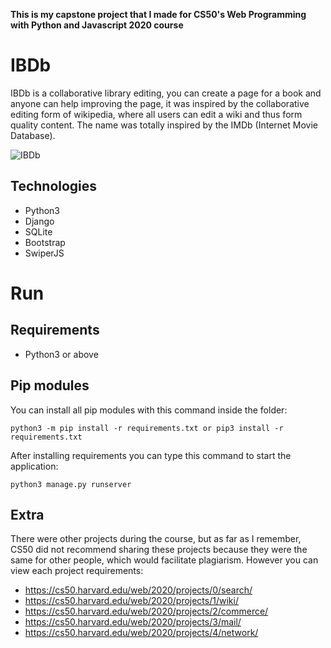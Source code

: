 **This is my capstone project that I made for CS50's Web Programming with Python and Javascript 2020 course**

# IBDb
IBDb is a collaborative library editing, you can create a page for a book and anyone can help improving the page, it was inspired by the collaborative editing form of wikipedia, where all users can edit a wiki and thus form quality content. The name was totally inspired by the IMDb (Internet Movie Database).

![IBDb](https://raw.githubusercontent.com/rcorrei4/cs50w-ibdb/main/presentation.gif)

## Technologies
- Python3
- Django
- SQLite
- Bootstrap
- SwiperJS

# Run

## Requirements
- Python3 or above

## Pip modules

You can install all pip modules with this command inside the folder:
~~~python3
python3 -m pip install -r requirements.txt or pip3 install -r requirements.txt
~~~

After installing requirements you can type this command to start the application:
~~~python3
python3 manage.py runserver
~~~
## Extra
There were other projects during the course, but as far as I remember, CS50 did not recommend sharing these projects because they were the same for other people, which would facilitate plagiarism. However you can view each project requirements:
- https://cs50.harvard.edu/web/2020/projects/0/search/
- https://cs50.harvard.edu/web/2020/projects/1/wiki/
- https://cs50.harvard.edu/web/2020/projects/2/commerce/
- https://cs50.harvard.edu/web/2020/projects/3/mail/
- https://cs50.harvard.edu/web/2020/projects/4/network/

